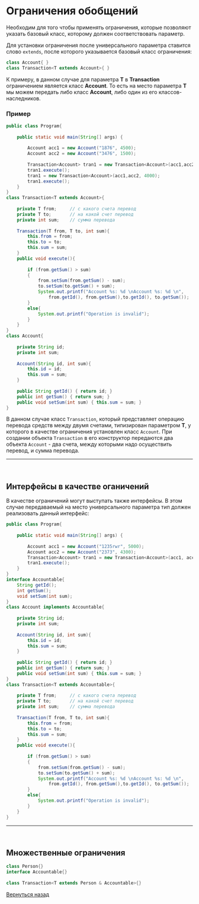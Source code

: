 # Ограничения обобщений

Необходим для того чтобы применять ограничения, которые позволяют указать базовый класс, которому должен соответствовать параметр.

Для установки ограничения после универсального параметра ставится слово `extends`, после которого указывается базовый класс ограничения:

```Java
class Account{ }
class Transaction<T extends Account>{ }
```

К примеру, в данном случае для параметра **T** в **Transaction** ограничением является класс **Account**. То есть на место параметра **T** мы можем передать либо класс **Account**, либо один из его классов-наследников.

### Пример

```Java
public class Program{
      
    public static void main(String[] args) {
          
        Account acc1 = new Account("1876", 4500);
        Account acc2 = new Account("3476", 1500);
              
        Transaction<Account> tran1 = new Transaction<Account>(acc1,acc2, 4000);
        tran1.execute();
        tran1 = new Transaction<Account>(acc1,acc2, 4000);
        tran1.execute();
    }
}
class Transaction<T extends Account>{
     
    private T from;     // с какого счета перевод
    private T to;       // на какой счет перевод
    private int sum;    // сумма перевода
     
    Transaction(T from, T to, int sum){
        this.from = from;
        this.to = to;
        this.sum = sum;
    }
    public void execute(){
         
        if (from.getSum() > sum)
        {
            from.setSum(from.getSum() - sum);
            to.setSum(to.getSum() + sum);
            System.out.printf("Account %s: %d \nAccount %s: %d \n", 
                from.getId(), from.getSum(),to.getId(), to.getSum());
        }
        else{
            System.out.printf("Operation is invalid");
        }
    }
}
class Account{
     
    private String id;
    private int sum;
     
    Account(String id, int sum){
        this.id = id;
        this.sum = sum;
    }
     
    public String getId() { return id; }
    public int getSum() { return sum; }
    public void setSum(int sum) { this.sum = sum; }
}
```

В данном случае класс `Transaction`, который представляет операцию перевода средств между двумя счетами, типизирован параметром **T**, у которого в качестве ограничения установлен класс `Account`. При создании объекта `Transaction` в его конструктор передаются два объекта `Account` - два счета, между которыми надо осуществить перевод, и сумма перевода.
___
<br>

<a name="interfgenerics"></a>

## Интерфейсы в качестве оганичений

В качестве ограничений могут выступать также интерфейсы. В этом случае передаваемый на место универсального параметра тип должен реализовать данный интерфейс:

```Java
public class Program{
      
    public static void main(String[] args) {
          
        Account acc1 = new Account("1235rwr", 5000);
        Account acc2 = new Account("2373", 4300);
        Transaction<Account> tran1 = new Transaction<Account>(acc1, acc2, 1560);
        tran1.execute();
    }
}
interface Accountable{
    String getId();
    int getSum();
    void setSum(int sum);
}
class Account implements Accountable{
     
    private String id;
    private int sum;
     
    Account(String id, int sum){
        this.id = id;
        this.sum = sum;
    }
     
    public String getId() { return id; }
    public int getSum() { return sum; }
    public void setSum(int sum) { this.sum = sum; }
}
class Transaction<T extends Accountable>{
     
    private T from;     // с какого счета перевод
    private T to;       // на какой счет перевод
    private int sum;    // сумма перевода
     
    Transaction(T from, T to, int sum){
        this.from = from;
        this.to = to;
        this.sum = sum;
    }
    public void execute(){
         
        if (from.getSum() > sum)
        {
            from.setSum(from.getSum() - sum);
            to.setSum(to.getSum() + sum);
            System.out.printf("Account %s: %d \nAccount %s: %d \n", 
                from.getId(), from.getSum(),to.getId(), to.getSum());
        }
        else{
            System.out.printf("Operation is invalid");
        }
    }
}
```
____
<br>

<a name="plural"></a>

## Множественные ограничения

```Java
class Person{}
interface Accountable{}
 
class Transaction<T extends Person & Accountable>{}
```

[Вернуться назад](../../README.md)






